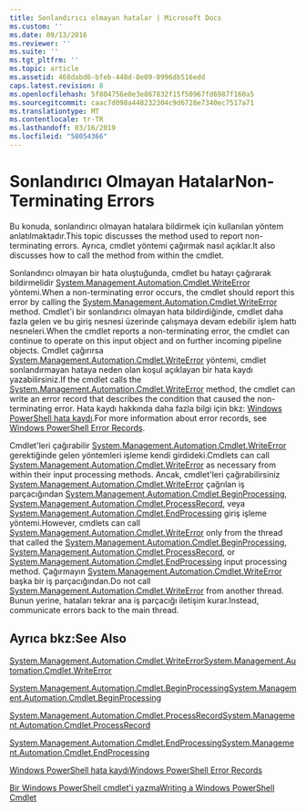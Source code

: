 ```yaml
---
title: Sonlandırıcı olmayan hatalar | Microsoft Docs
ms.custom: ''
ms.date: 09/13/2016
ms.reviewer: ''
ms.suite: ''
ms.tgt_pltfrm: ''
ms.topic: article
ms.assetid: 468dabd6-bfeb-448d-8e09-0996db516edd
caps.latest.revision: 8
ms.openlocfilehash: 5f804756e0e3e867832f15f50967fd6987f160a5
ms.sourcegitcommit: caac7d098a448232304c9d6728e7340ec7517a71
ms.translationtype: MT
ms.contentlocale: tr-TR
ms.lasthandoff: 03/16/2019
ms.locfileid: "58054366"
---
```

# <a name="non-terminating-errors"></a><span data-ttu-id="9b414-102">Sonlandırıcı Olmayan Hatalar</span><span class="sxs-lookup"><span data-stu-id="9b414-102">Non-Terminating Errors</span></span>

<span data-ttu-id="9b414-103">Bu konuda, sonlandırıcı olmayan hatalara bildirmek için kullanılan yöntem anlatılmaktadır.</span><span class="sxs-lookup"><span data-stu-id="9b414-103">This topic discusses the method used to report non-terminating errors.</span></span> <span data-ttu-id="9b414-104">Ayrıca, cmdlet yöntemi çağırmak nasıl açıklar.</span><span class="sxs-lookup"><span data-stu-id="9b414-104">It also discusses how to call the method from within the cmdlet.</span></span>

<span data-ttu-id="9b414-105">Sonlandırıcı olmayan bir hata oluştuğunda, cmdlet bu hatayı çağırarak bildirmelidir [System.Management.Automation.Cmdlet.WriteError](/dotnet/api/System.Management.Automation.Cmdlet.WriteError) yöntemi.</span><span class="sxs-lookup"><span data-stu-id="9b414-105">When a non-terminating error occurs, the cmdlet should report this error by calling the [System.Management.Automation.Cmdlet.WriteError](/dotnet/api/System.Management.Automation.Cmdlet.WriteError) method.</span></span> <span data-ttu-id="9b414-106">Cmdlet'i bir sonlandırıcı olmayan hata bildirdiğinde, cmdlet daha fazla gelen ve bu giriş nesnesi üzerinde çalışmaya devam edebilir işlem hattı nesneleri.</span><span class="sxs-lookup"><span data-stu-id="9b414-106">When the cmdlet reports a non-terminating error, the cmdlet can continue to operate on this input object and on further incoming pipeline objects.</span></span> <span data-ttu-id="9b414-107">Cmdlet çağırırsa [System.Management.Automation.Cmdlet.WriteError](/dotnet/api/System.Management.Automation.Cmdlet.WriteError) yöntemi, cmdlet sonlandırmayan hataya neden olan koşul açıklayan bir hata kaydı yazabilirsiniz.</span><span class="sxs-lookup"><span data-stu-id="9b414-107">If the cmdlet calls the [System.Management.Automation.Cmdlet.WriteError](/dotnet/api/System.Management.Automation.Cmdlet.WriteError) method, the cmdlet can write an error record that describes the condition that caused the non-terminating error.</span></span> <span data-ttu-id="9b414-108">Hata kaydı hakkında daha fazla bilgi için bkz: [Windows PowerShell hata kaydı](./windows-powershell-error-records.md).</span><span class="sxs-lookup"><span data-stu-id="9b414-108">For more information about error records, see [Windows PowerShell Error Records](./windows-powershell-error-records.md).</span></span>

<span data-ttu-id="9b414-109">Cmdlet'leri çağırabilir [System.Management.Automation.Cmdlet.WriteError](/dotnet/api/System.Management.Automation.Cmdlet.WriteError) gerektiğinde gelen yöntemleri işleme kendi girdideki.</span><span class="sxs-lookup"><span data-stu-id="9b414-109">Cmdlets can call [System.Management.Automation.Cmdlet.WriteError](/dotnet/api/System.Management.Automation.Cmdlet.WriteError) as necessary from within their input processing methods.</span></span> <span data-ttu-id="9b414-110">Ancak, cmdlet'leri çağırabilirsiniz [System.Management.Automation.Cmdlet.WriteError](/dotnet/api/System.Management.Automation.Cmdlet.WriteError) çağrılan iş parçacığından [System.Management.Automation.Cmdlet.BeginProcessing](/dotnet/api/System.Management.Automation.Cmdlet.BeginProcessing), [ System.Management.Automation.Cmdlet.ProcessRecord](/dotnet/api/System.Management.Automation.Cmdlet.ProcessRecord), veya [System.Management.Automation.Cmdlet.EndProcessing](/dotnet/api/System.Management.Automation.Cmdlet.EndProcessing) giriş işleme yöntemi.</span><span class="sxs-lookup"><span data-stu-id="9b414-110">However, cmdlets can call [System.Management.Automation.Cmdlet.WriteError](/dotnet/api/System.Management.Automation.Cmdlet.WriteError) only from the thread that called the [System.Management.Automation.Cmdlet.BeginProcessing](/dotnet/api/System.Management.Automation.Cmdlet.BeginProcessing), [System.Management.Automation.Cmdlet.ProcessRecord](/dotnet/api/System.Management.Automation.Cmdlet.ProcessRecord), or [System.Management.Automation.Cmdlet.EndProcessing](/dotnet/api/System.Management.Automation.Cmdlet.EndProcessing) input processing method.</span></span> <span data-ttu-id="9b414-111">Çağırmayın [System.Management.Automation.Cmdlet.WriteError](/dotnet/api/System.Management.Automation.Cmdlet.WriteError) başka bir iş parçacığından.</span><span class="sxs-lookup"><span data-stu-id="9b414-111">Do not call [System.Management.Automation.Cmdlet.WriteError](/dotnet/api/System.Management.Automation.Cmdlet.WriteError) from another thread.</span></span> <span data-ttu-id="9b414-112">Bunun yerine, hataları tekrar ana iş parçacığı iletişim kurar.</span><span class="sxs-lookup"><span data-stu-id="9b414-112">Instead, communicate errors back to the main thread.</span></span>

## <a name="see-also"></a><span data-ttu-id="9b414-113">Ayrıca bkz:</span><span class="sxs-lookup"><span data-stu-id="9b414-113">See Also</span></span>

[<span data-ttu-id="9b414-114">System.Management.Automation.Cmdlet.WriteError</span><span class="sxs-lookup"><span data-stu-id="9b414-114">System.Management.Automation.Cmdlet.WriteError</span></span>](/dotnet/api/System.Management.Automation.Cmdlet.WriteError)

[<span data-ttu-id="9b414-115">System.Management.Automation.Cmdlet.BeginProcessing</span><span class="sxs-lookup"><span data-stu-id="9b414-115">System.Management.Automation.Cmdlet.BeginProcessing</span></span>](/dotnet/api/System.Management.Automation.Cmdlet.BeginProcessing)

[<span data-ttu-id="9b414-116">System.Management.Automation.Cmdlet.ProcessRecord</span><span class="sxs-lookup"><span data-stu-id="9b414-116">System.Management.Automation.Cmdlet.ProcessRecord</span></span>](/dotnet/api/System.Management.Automation.Cmdlet.ProcessRecord)

[<span data-ttu-id="9b414-117">System.Management.Automation.Cmdlet.EndProcessing</span><span class="sxs-lookup"><span data-stu-id="9b414-117">System.Management.Automation.Cmdlet.EndProcessing</span></span>](/dotnet/api/System.Management.Automation.Cmdlet.EndProcessing)

[<span data-ttu-id="9b414-118">Windows PowerShell hata kaydı</span><span class="sxs-lookup"><span data-stu-id="9b414-118">Windows PowerShell Error Records</span></span>](./windows-powershell-error-records.md)

[<span data-ttu-id="9b414-119">Bir Windows PowerShell cmdlet'i yazma</span><span class="sxs-lookup"><span data-stu-id="9b414-119">Writing a Windows PowerShell Cmdlet</span></span>](./writing-a-windows-powershell-cmdlet.md)
